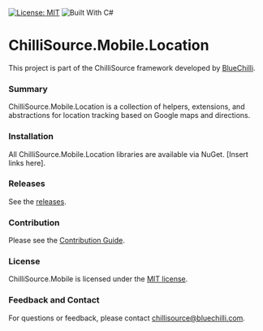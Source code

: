 [![License: MIT](https://img.shields.io/badge/License-MIT-blue.svg)](https://opensource.org/licenses/MIT) ![Built With C#](https://img.shields.io/badge/Built_with-C%23-green.svg)

# ChilliSource.Mobile.Location #

This project is part of the ChilliSource framework developed by [BlueChilli](https://github.com/BlueChilli).

### Summary ###

ChilliSource.Mobile.Location is a collection of helpers, extensions, and abstractions for location tracking based on Google maps and directions. 

### Installation ###

All ChilliSource.Mobile.Location libraries are available via NuGet. [Insert links here].

### Releases ###

See the [releases](https://github.com/BlueChilli/ChilliSource.Mobile.Location/releases).

### Contribution ###

Please see the [Contribution Guide](.github/CONTRIBUTING.md).

### License ###

ChilliSource.Mobile is licensed under the [MIT license](LICENSE).

### Feedback and Contact ###

For questions or feedback, please contact [chillisource@bluechilli.com](mailto:chillisource@bluechilli.com).


